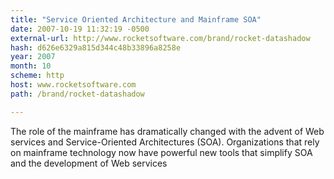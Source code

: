 ```yaml
---
title: "Service Oriented Architecture and Mainframe SOA"
date: 2007-10-19 11:32:19 -0500
external-url: http://www.rocketsoftware.com/brand/rocket-datashadow
hash: d626e6329a815d344c48b33896a8258e
year: 2007
month: 10
scheme: http
host: www.rocketsoftware.com
path: /brand/rocket-datashadow

---
```


The role of the mainframe has dramatically changed with the advent of Web services and Service-Oriented Architectures (SOA). Organizations that rely on mainframe technology now have powerful new tools that simplify SOA and the development of Web services
